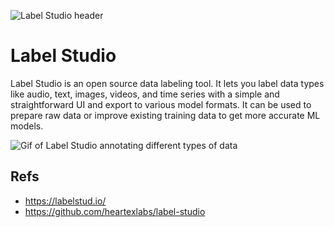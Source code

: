 ![Label Studio header](https://raw.githubusercontent.com/heartexlabs/label-studio/master/images/ls_github_header.png)

# Label Studio

Label Studio is an open source data labeling tool. It lets you label data types like audio, text, images, videos, and time series with a simple and straightforward UI and export to various model formats. It can be used to prepare raw data or improve existing training data to get more accurate ML models.

![Gif of Label Studio annotating different types of data](https://raw.githubusercontent.com/heartexlabs/label-studio/master/images/annotation_examples.gif)

## Refs

- https://labelstud.io/
- https://github.com/heartexlabs/label-studio
